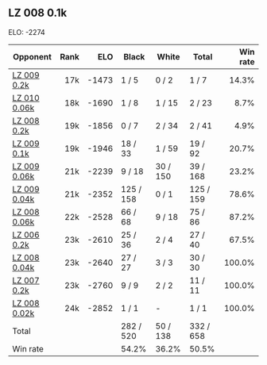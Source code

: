 ## LZ 008 0.1k ##

ELO: -2274

Opponent | Rank | ELO | Black | White | Total | Win rate
---------|-----:|----:|-------|-------|-------|-------:
[LZ 009 0.2k](LZ%20009%200.2k.md) | 17k | -1473 | 1 / 5 | 0 / 2 | 1 / 7 | 14.3%
[LZ 010 0.06k](LZ%20010%200.06k.md) | 18k | -1690 | 1 / 8 | 1 / 15 | 2 / 23 | 8.7%
[LZ 008 0.2k](LZ%20008%200.2k.md) | 19k | -1856 | 0 / 7 | 2 / 34 | 2 / 41 | 4.9%
[LZ 009 0.1k](LZ%20009%200.1k.md) | 19k | -1946 | 18 / 33 | 1 / 59 | 19 / 92 | 20.7%
[LZ 009 0.06k](LZ%20009%200.06k.md) | 21k | -2239 | 9 / 18 | 30 / 150 | 39 / 168 | 23.2%
[LZ 009 0.04k](LZ%20009%200.04k.md) | 21k | -2352 | 125 / 158 | 0 / 1 | 125 / 159 | 78.6%
[LZ 008 0.06k](LZ%20008%200.06k.md) | 22k | -2528 | 66 / 68 | 9 / 18 | 75 / 86 | 87.2%
[LZ 006 0.2k](LZ%20006%200.2k.md) | 23k | -2610 | 25 / 36 | 2 / 4 | 27 / 40 | 67.5%
[LZ 008 0.04k](LZ%20008%200.04k.md) | 23k | -2640 | 27 / 27 | 3 / 3 | 30 / 30 | 100.0%
[LZ 007 0.2k](LZ%20007%200.2k.md) | 23k | -2760 | 9 / 9 | 2 / 2 | 11 / 11 | 100.0%
[LZ 008 0.02k](LZ%20008%200.02k.md) | 24k | -2852 | 1 / 1 | - | 1 / 1 | 100.0%
Total | | | 282 / 520 | 50 / 138 | 332 / 658 | 
Win rate| | | 54.2% | 36.2% | 50.5% | 
